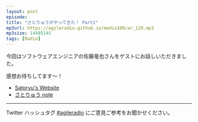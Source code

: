 ```yaml
---
layout: post
episode: 
title: "さとりゅうがやってきた！ Part1"
mp3url: https://agileradio.github.io/media100/ar_129.mp3
mp3size: 14485145
tags: [Radio]
---
```


今回はソフトウェアエンジニアの佐藤竜也さんをゲストにお話しいただきました。  

感想お待ちしてます～！  

- [Satoryu's Website](https://satoryu.github.io/)  
- [さとりゅう note](https://note.com/satoryu)

---

Twitter ハッシュタグ [#agileradio](https://twitter.com/intent/tweet?hashtags=agileradio) にご意見ご参考をお聞かせください。
